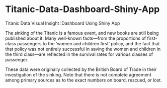 # Titanic-Data-Dashboard-Shiny-App
Titanic Data Visual Insight :Dashboard Using Shiny App


The sinking of the Titanic is a famous event, and new books are still being published about it. Many well-known facts—from the proportions of first-class passengers to the ‘women and children first’ policy, and the fact that that policy was not entirely successful in saving the women and children in the third class—are reflected in the survival rates for various classes of passenger.

These data were originally collected by the British Board of Trade in their investigation of the sinking. Note that there is not complete agreement among primary sources as to the exact numbers on board, rescued, or lost.
